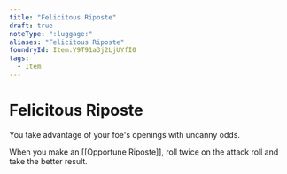 ```yaml
---
title: "Felicitous Riposte"
draft: true
noteType: ":luggage:"
aliases: "Felicitous Riposte"
foundryId: Item.Y9T91a3j2LjUYfI0
tags:
  - Item
---
```


# Felicitous Riposte

You take advantage of your foe's openings with uncanny odds.

When you make an [[Opportune Riposte]], roll twice on the attack roll and take the better result.
